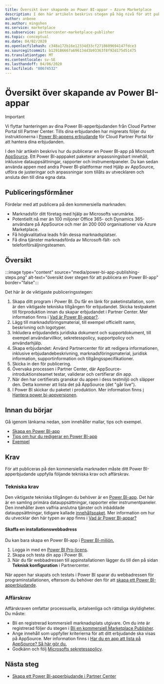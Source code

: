 ```yaml
---
title: Översikt över skapande av Power BI-appar – Azure Marketplace
description: I den här artikeln beskrivs stegen på hög nivå för att publicera en Power BI-app till Microsoft AppSource. De tekniska och affärsmässiga krav som din Power BI-app måste uppfylla för att publiceras på den kommersiella marknadsplatsen tillhandahålls också.
author: anbene
ms.author: mingshen
ms.service: marketplace
ms.subservice: partnercenter-marketplace-publisher
ms.topic: conceptual
ms.date: 04/02/2020
ms.openlocfilehash: c348a172b16e12334d33cf2718609694147fdce3
ms.sourcegitcommit: b129186667a696134d3b93363f8f92d175d51475
ms.translationtype: MT
ms.contentlocale: sv-SE
ms.lasthandoff: 04/06/2020
ms.locfileid: "80674532"
---
```

# <a name="power-bi-app-creation-overview"></a>Översikt över skapande av Power BI-appar

> [!IMPORTANT]
> Vi flyttar hanteringen av dina Power BI-apperbjudanden från Cloud Partner Portal till Partner Center. Tills dina erbjudanden har migrerats följer du instruktionerna i [Power BI-appens erbjudande](https://docs.microsoft.com/azure/marketplace/cloud-partner-portal/power-bi/cpp-power-bi-offer) för Cloud Partner Portal för att hantera dina erbjudanden.

I den här artikeln beskrivs hur du publicerar en Power BI-app på Microsoft [AppSource](https://appsource.microsoft.com/). Ett Power BI-apppaket paketerar anpassningsbart innehåll, inklusive datauppsättningar, rapporter och instrumentpaneler. Du kan sedan använda appen med andra Power BI-plattformar med Hjälp av AppSource, utföra de justeringar och anpassningar som tillåts av utvecklaren och ansluta den till dina egna data.

## <a name="publishing-benefits"></a>Publiceringsförmåner

Fördelar med att publicera på den kommersiella marknaden:

- Marknadsför ditt företag med hjälp av Microsofts varumärke.
- Potentiellt nå mer än 100 miljoner Office 365- och Dynamics 365-användare på AppSource och mer än 200 000 organisationer via Azure Marketplace.
- Få högkvalitativa leads från dessa marknadsplatser.
- Få dina tjänster marknadsförda av Microsoft-fält- och telefonförsäljningsteamen.

## <a name="overview"></a>Översikt

:::image type="content" source="media/power-bi-app-publishing-steps.png" alt-text="översikt över stegen för att publicera en Power BI-app" border="false":::

Det här är de viktigaste publiceringsstegen:

1. Skapa ditt program i Power BI. Du får en länk för paketinstallation, som är den viktigaste tekniska tillgången för erbjudandet. Skicka testpaketet till förproduktion innan du skapar erbjudandet i Partner Center. Mer information finns i [Vad är Power BI-appar?](https://docs.microsoft.com/power-bi/service-template-apps-overview).
2. Lägg till marknadsföringsmaterial, till exempel officiellt namn, beskrivning och logotyper.
3. Inkludera erbjudandets juridiska dokument och supportdokument, till exempel användarvillkor, sekretesspolicy, supportpolicy och användarhjälp.
4. Skapa erbjudandet: Använd Partnercenter för att redigera informationen, inklusive erbjudandebeskrivning, marknadsföringsmaterial, juridisk information, supportinformation och tillgångsspecifikationer.
5. Skicka in den för publicering.
6. Övervaka processen i Partner Center, där AppSource-introduktionsteamet testar, validerar och certifierar din app.
7. När den har certifierats granskar du appen i dess testmiljö och släpper den. Detta kommer att lista det på AppSource (det "går live").
8. I Power BI skickar du paketet i produktion. Mer information finns [i Hantera power bi-appversionen](https://docs.microsoft.com/power-bi/service-template-apps-create#manage-the-template-app-release).

## <a name="before-you-begin"></a>Innan du börjar

Gå igenom länkarna nedan, som innehåller mallar, tips och exempel.

- [Skapa en Power BI-app](https://docs.microsoft.com/power-bi/service-template-apps-create)
- [Tips om hur du redigerar en Power BI-app](https://docs.microsoft.com/power-bi/service-template-apps-tips)
- [Exempel](https://docs.microsoft.com/power-bi/service-template-apps-samples)

## <a name="requirements"></a>Krav

För att publiceras på den kommersiella marknaden måste ditt Power BI-apperbjudande uppfylla följande tekniska krav och affärskrav.

### <a name="technical-requirements"></a>Tekniska krav

Den viktigaste tekniska tillgången du behöver är en [Power BI-app](https://go.microsoft.com/fwlink/?linkid=2028636). Det här är en samling primära datauppsättningar, rapporter eller instrumentpaneler. Den innehåller även valfria anslutna tjänster och inbäddade datauppsättningar, tidigare kallade [innehållspaket](https://docs.microsoft.com/power-bi/service-organizational-content-pack-introduction). Mer information om hur du utvecklar den här typen av app finns i [Vad är Power BI-appar?](https://go.microsoft.com/fwlink/?linkid=2028636)

#### <a name="get-an-installation-web-address"></a>Skaffa en installationswebbadress

Du kan bara skapa en Power BI-app i [Power BI-miljön.](https://powerbi.microsoft.com/)

1. Logga in med en [Power BI Pro-licens](https://docs.microsoft.com/power-bi/service-admin-purchasing-power-bi-pro).
2. Skapa och testa din app i Power BI.
3. När du får webbadressen till appinstallationen lägger du till den på sidan **Teknisk konfiguration** i Partnercenter.

När appen har skapats och testats i Power BI sparar du webbadressen för programinstallationen, eftersom du behöver den för att [skapa ett Power BI-apperbjudande](https://aka.ms/AzureCreatePBIServiceApp).

### <a name="business-requirements"></a>Affärskrav

Affärskraven omfattar processuella, avtalsenliga och rättsliga skyldigheter. Du måste:

- Bli en registrerad kommersiell marknadsplats utgivare. Om du inte är registrerad följer du stegen i [Bli en kommersiell Marketplace Publisher](https://docs.microsoft.com/azure/marketplace/become-publisher).
- Ange innehåll som uppfyller kriterierna för att ditt erbjudande ska visas på AppSource. Mer information finns i [Har du en app att lista på AppSource? Så här gör du.](https://appsource.microsoft.com/blogs/have-an-app-to-list-on-appsource-here-s-how)
- Godkänn och följ [Microsofts sekretesspolicy](https://privacy.microsoft.com/privacystatement).

## <a name="next-steps"></a>Nästa steg

- [Skapa ett Power BI-apperbjudande i Partner Center](https://aka.ms/AzureCreatePBIServiceApp)